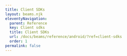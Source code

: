 ```yaml
---
title: Client SDKs
layout: beams.njk
eleventyNavigation:
  parent: Reference
  key: Client sdks
  title: Client SDKs
  url: /docs/beams/reference/android/?ref=client-sdks
  order: 1
permalink: false
---
```

